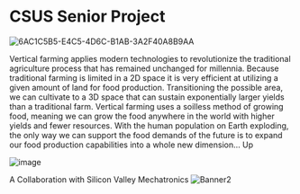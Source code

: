 # CSUS Senior Project
![6AC1C5B5-E4C5-4D6C-B1AB-3A2F40A8B9AA](https://user-images.githubusercontent.com/21117916/167768493-11d232b1-2571-44f8-82fb-3611c5b99778.JPG)

Vertical farming applies modern technologies to revolutionize the traditional agriculture process that has remained unchanged for millennia. Because traditional farming is limited in a 2D space it is very efficient at utilizing a given amount of land for food production. Transitioning the possible area, we can cultivate to a 3D space that can sustain exponentially larger yields than a traditional farm. Vertical farming uses a soilless method of growing food, meaning we can grow the food anywhere in the world with higher yields and fewer resources. With the human population on Earth exploding, the only way we can support the food demands of the future is to expand our food production capabilities into a whole new dimension… Up

![image](https://user-images.githubusercontent.com/21117916/167768777-37f864b5-f5f7-4716-84f6-9c647b58c769.png)

A Collaboration with Silicon Valley Mechatronics
![Banner2](https://user-images.githubusercontent.com/21117916/159144262-e3aa83ed-5a38-42b0-a1d1-76a1abe333fe.png)

